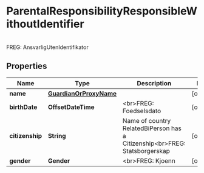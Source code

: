 

# ParentalResponsibilityResponsibleWithoutIdentifier

<br>FREG: AnsvarligUtenIdentifikator

## Properties

| Name | Type | Description | Notes |
|------------ | ------------- | ------------- | -------------|
|**name** | [**GuardianOrProxyName**](GuardianOrProxyName.md) |  |  [optional] |
|**birthDate** | **OffsetDateTime** | &lt;br&gt;FREG: Foedselsdato |  [optional] |
|**citizenship** | **String** | Name of country RelatedBiPerson has a Citizenship&lt;br&gt;FREG: Statsborgerskap |  [optional] |
|**gender** | **Gender** | &lt;br&gt;FREG: Kjoenn |  [optional] |



